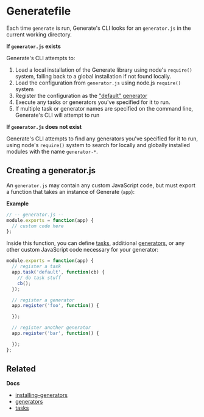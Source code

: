 # Generatefile

Each time `generate` is run, Generate's CLI looks for an `generator.js` in the current working directory.

**If `generator.js` exists**

Generate's CLI attempts to:

1. Load a local installation of the Generate library using node's `require()` system, falling back to a global installation if not found locally.
2. Load the configuration from `generator.js` using node.js `require()` system
3. Register the configuration as the ["default" generator](generators.md#default-generator)
4. Execute any tasks or generators you've specified for it to run.
5. If multiple task or generator names are specified on the command line, Generate's CLI will attempt to run

**If `generator.js` does not exist**

Generate's CLI attempts to find any generators you've specified for it to run, using node's `require()` system to search for locally and globally installed modules with the name `generator-*`.

## Creating a generator.js

An `generator.js` may contain any custom JavaScript code, but must export a function that takes an instance of Generate (`app`):

**Example**

```js
// -- generator.js --
module.exports = function(app) {
  // custom code here
};
```

Inside this function, you can define [tasks](tasks.md), additional [generators](generators.md), or any other custom JavaScript code necessary for your generator:

```js
module.exports = function(app) {
  // register a task
  app.task('default', function(cb) {
    // do task stuff
    cb();
  });

  // register a generator
  app.register('foo', function() {

  });

  // register another generator
  app.register('bar', function() {

  });
};
```

## Related

**Docs**

* [installing-generators](installing-generators.md)
* [generators](generators.md)
* [tasks](tasks.md)
